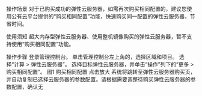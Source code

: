 操作场景
对于已购买成功的弹性云服务器，如需再次购买相同配置的，建议您使用公有云平台提供的“购买相同配置”功能，快速购买同一配置的弹性云服务器，节省时间。

使用须知
超大内存型弹性云服务器、使用整机镜像购买的弹性云服务器，暂不支持使用“购买相同配置”功能。

操作步骤
登录管理控制台。
单击管理控制台左上角的，选择区域和项目。
选择“计算 > 弹性云服务器”。
选择目标弹性云服务器，并单击“操作”列下的“更多 > 购买相同配置”。
图1 购买相同配置 
点击放大
系统将跳转至弹性云服务器购买页，并自动复制已选择云服务器的参数配置。请根据需要调整待购买弹性云服务器的参数配置，确认无
